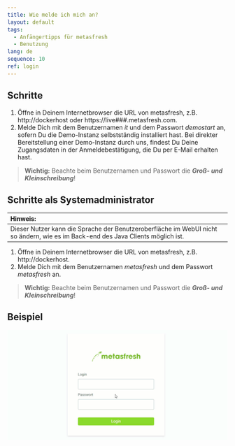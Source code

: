 ```yaml
---
title: Wie melde ich mich an?
layout: default
tags:
  - Anfängertipps für metasfresh
  - Benutzung
lang: de
sequence: 10
ref: login
---
```


## Schritte
1. Öffne in Deinem Internetbrowser die URL von metasfresh, z.B. http://dockerhost oder https://live###.metasfresh.com.
1. Melde Dich mit dem Benutzernamen *it* und dem Passwort *demostart* an, sofern Du die Demo-Instanz selbstständig installiert hast. Bei direkter Bereitstellung einer Demo-Instanz durch uns, findest Du Deine Zugangsdaten in der Anmeldebestätigung, die Du per E-Mail erhalten hast.
 >**Wichtig:** Beachte beim Benutzernamen und Passwort die ***Groß- und Kleinschreibung***!

## Schritte als Systemadministrator

| **Hinweis:** |
| :--- |
| Dieser Nutzer kann die Sprache der Benutzeroberfläche im WebUI nicht so ändern, wie es im Back-end des Java Clients möglich ist. |

1. Öffne in Deinem Internetbrowser die URL von metasfresh, z.B. http://dockerhost.
1. Melde Dich mit dem Benutzernamen *metasfresh* und dem Passwort *metasfresh* an.
 >**Wichtig:** Beachte beim Benutzernamen und Passwort die ***Groß- und Kleinschreibung***!

## Beispiel
![](assets/login_de.gif)
